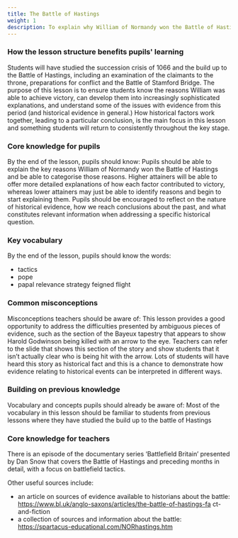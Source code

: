 ```yaml
---
title: The Battle of Hastings
weight: 1
description: To explain why William of Normandy won the Battle of Hastings.
---
```


### How the lesson structure benefits pupils' learning
Students will have studied the succession crisis of 1066 and the build up to the Battle of Hastings, including an examination of the claimants to the throne, preparations for conflict and the Battle of Stamford Bridge. The purpose of this lesson is to ensure students know the reasons William was able to achieve victory, can develop them into increasingly sophisticated explanations, and understand some of the issues with evidence from this period (and historical evidence in general.) How historical factors work together, leading to a particular conclusion, is the main focus in this lesson and something students will return to consistently throughout the key stage.

### Core knowledge for pupils
By the end of the lesson, pupils should know:
Pupils should be able to explain the key reasons William of Normandy won the Battle of Hastings and be able to categorise those reasons. Higher attainers will be able to offer more detailed explanations of how each factor contributed to victory, whereas lower attainers may just be able to identify reasons and begin to start explaining them. Pupils should be encouraged to reflect on the nature of historical evidence, how we reach conclusions about the past, and what constitutes relevant information when addressing a specific historical question.

### Key vocabulary
By the end of the lesson, pupils should know the words:
- tactics
- pope
- papal relevance strategy feigned flight

### Common misconceptions
Misconceptions teachers should be aware of:
This lesson provides a good opportunity to address the difficulties presented by ambiguous pieces of evidence, such as the section of the Bayeux tapestry that appears to show Harold Godwinson being killed with an arrow to the eye. Teachers can refer to the slide that shows this section of the story and show students that it isn’t actually clear who is being hit with the arrow. Lots of students will have heard this story as historical fact and this is a chance to demonstrate how evidence relating to historical events can be interpreted in different ways.

### Building on previous knowledge
Vocabulary and concepts pupils should already be aware of:
Most of the vocabulary in this lesson should be familiar to students from previous lessons where they have studied the build up to the battle of Hastings

### Core knowledge for teachers
There is an episode of the documentary series ‘Battlefield Britain’ presented by Dan Snow that covers the Battle of Hastings and preceding months in detail, with a focus on battlefield tactics.

Other useful sources include:
- an article on sources of evidence available to historians about the battle: https://www.bl.uk/anglo-saxons/articles/the-battle-of-hastings-fa ct-and-fiction
- a collection of sources and information about the battle: https://spartacus-educational.com/NORhastings.htm